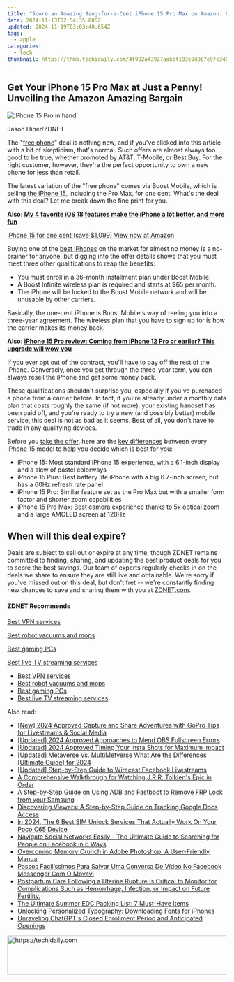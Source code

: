 ```yaml
---
title: "Score an Amazing Bang-for-a-Cent iPhone 15 Pro Max on Amazon: Exclusive Details Inside | Tech Bargains Uncovered"
date: 2024-11-13T02:54:35.805Z
updated: 2024-11-19T03:03:40.654Z
tags:
  - apple
categories:
  - tech
thumbnail: https://thmb.techidaily.com/4f902a43927aa6bf193e9d8b7e9fe3404a519e31c80aea16a8f7ebda50148e4a.jpg
---
```


## Get Your iPhone 15 Pro Max at Just a Penny! Unveiling the Amazon Amazing Bargain

![iPhone 15 Pro in hand](https://www.zdnet.com/a/img/resize/00c8ca63cca870f1bf03e388fe1fa1f82bf4b55e/2024/07/29/22839969-5de4-4f2f-ba2b-342d180fcd54/iphone-15-pro-ios18-1-ny.jpg?auto=webp&precrop=1772,996,x129,y156&width=1280)

Jason Hiner/ZDNET

The "[free phone](https://www.zdnet.com/article/how-good-is-that-smartphone-deal-use-this-free-spreadsheet-to-do-the-math/)" deal is nothing new, and if you've clicked into this article with a bit of skepticism, that's normal. Such offers are almost always too good to be true, whether promoted by AT&T, T-Mobile, or Best Buy. For the right customer, however, they're the perfect opportunity to own a new phone for less than retail.

The latest variation of the "free phone" comes via Boost Mobile, which is selling [the iPhone 15](https://buy.geni.us/Proxy.ashx?TSID=368250&GR%5FURL=https%3A%2F%2Fwww.amazon.com%2FApple-iPhone-Pro-Max-trade%2Fdp%2FB0CHBQTL9Z%2F%3Ftag%3Dzd-buy-button-20%26ascsubtag%3D%5F%5FCOM%5FCLICK%5FID%5F%5F%7C8cc0bddd-9365-4827-831f-158793586a6f%7Cdtp&dtb=1), including the Pro Max, for one cent. What's the deal with this deal? Let me break down the fine print for you.

**Also: [My 4 favorite iOS 18 features make the iPhone a lot better, and more fun](https://www.zdnet.com/article/my-4-favorite-ios-18-features/)**

[iPhone 15 for one cent (save $1,099) View now at Amazon](https://buy.geni.us/Proxy.ashx?TSID=368250&GR%5FURL=https%3A%2F%2Fwww.amazon.com%2FApple-iPhone-Pro-Max-trade%2Fdp%2FB0CHBQTL9Z%2F%3Ftag%3Dzd-buy-button-20%26ascsubtag%3D%5F%5FCOM%5FCLICK%5FID%5F%5F%7C8cc0bddd-9365-4827-831f-158793586a6f%7Cdtp&dtb=1)

Buying one of the [best iPhones](https://www.zdnet.com/article/best-iphone/) on the market for almost no money is a no-brainer for anyone, but digging into the offer details shows that you must meet three other qualifications to reap the benefits:

* You must enroll in a 36-month installment plan under Boost Mobile.
* A Boost Infinite wireless plan is required and starts at $65 per month.
* The iPhone will be locked to the Boost Mobile network and will be unusable by other carriers.

Basically, the one-cent iPhone is Boost Mobile's way of reeling you into a three-year agreement. The wireless plan that you have to sign up for is how the carrier makes its money back. 

**Also: [iPhone 15 Pro review: Coming from iPhone 12 Pro or earlier? This upgrade will wow you](https://www.zdnet.com/article/iphone-15-pro-review/)**

If you ever opt out of the contract, you'll have to pay off the rest of the iPhone. Conversely, once you get through the three-year term, you can always resell the iPhone and get some money back.

These qualifications shouldn't surprise you, especially if you've purchased a phone from a carrier before. In fact, if you're already under a monthly data plan that costs roughly the same (if not more), your existing handset has been paid off, and you're ready to try a new (and possibly better) mobile service, this deal is not as bad as it seems. Best of all, you don't have to trade in any qualifying devices.

Before you [take the offer,](https://buy.geni.us/Proxy.ashx?TSID=368250&GR%5FURL=https%3A%2F%2Fwww.amazon.com%2FApple-iPhone-Pro-Max-trade%2Fdp%2FB0CHBQTL9Z%2F%3Ftag%3Dzd-buy-button-20%26ascsubtag%3D%5F%5FCOM%5FCLICK%5FID%5F%5F%7C8cc0bddd-9365-4827-831f-158793586a6f%7Cdtp&dtb=1) here are the [key differences](https://www.zdnet.com/article/which-iphone-15-model-should-you-buy-comparing-regular-plus-pro-and-pro-max/) between every iPhone 15 model to help you decide which is best for you:

* iPhone 15: Most standard iPhone 15 experience, with a 6.1-inch display and a slew of pastel colorways
* iPhone 15 Plus: Best battery life iPhone with a big 6.7-inch screen, but has a 60Hz refresh rate panel
* iPhone 15 Pro: Similar feature set as the Pro Max but with a smaller form factor and shorter zoom capabilities
* iPhone 15 Pro Max: Best camera experience thanks to 5x optical zoom and a large AMOLED screen at 120Hz

## When will this deal expire?

Deals are subject to sell out or expire at any time, though ZDNET remains committed to finding, sharing, and updating the best product deals for you to score the best savings. Our team of experts regularly checks in on the deals we share to ensure they are still live and obtainable. We're sorry if you've missed out on this deal, but don't fret -- we're constantly finding new chances to save and sharing them with you at [ZDNET.com](https://www.zdnet.com/). 

#### **ZDNET** Recommends

[Best VPN services](https://www.zdnet.com/article/best-vpn/ "Best VPN services")

[Best robot vacuums and mops](https://www.zdnet.com/article/best-robot-vacuum-mop/ "Best robot vacuums and mops")

[Best gaming PCs](https://www.zdnet.com/article/best-gaming-pc/ "Best gaming PCs")

[Best live TV streaming services](https://www.zdnet.com/article/best-live-tv-streaming-service/ "Best live TV streaming services")

* [Best VPN services](https://www.zdnet.com/article/best-vpn/ "Best VPN services")
* [Best robot vacuums and mops](https://www.zdnet.com/article/best-robot-vacuum-mop/ "Best robot vacuums and mops")
* [Best gaming PCs](https://www.zdnet.com/article/best-gaming-pc/ "Best gaming PCs")
* [Best live TV streaming services](https://www.zdnet.com/article/best-live-tv-streaming-service/ "Best live TV streaming services")

<ins class="adsbygoogle"
     style="display:block"
     data-ad-format="autorelaxed"
     data-ad-client="ca-pub-7571918770474297"
     data-ad-slot="1223367746"></ins>

<ins class="adsbygoogle"
     style="display:block"
     data-ad-client="ca-pub-7571918770474297"
     data-ad-slot="8358498916"
     data-ad-format="auto"
     data-full-width-responsive="true"></ins>

<span class="atpl-alsoreadstyle">Also read:</span>
<div><ul>
<li><a href="https://facebook-video-recording.techidaily.com/new-2024-approved-capture-and-share-adventures-with-gopro-tips-for-livestreams-and-social-media/"><u>[New] 2024 Approved Capture and Share Adventures with GoPro Tips for Livestreams & Social Media</u></a></li>
<li><a href="https://video-screen-grab.techidaily.com/updated-2024-approved-approaches-to-mend-obs-fullscreen-errors/"><u>[Updated] 2024 Approved Approaches to Mend OBS Fullscreen Errors</u></a></li>
<li><a href="https://instagram-video-recordings.techidaily.com/updated-2024-approved-timing-your-insta-shots-for-maximum-impact/"><u>[Updated] 2024 Approved Timing Your Insta Shots for Maximum Impact</u></a></li>
<li><a href="https://fox-info.techidaily.com/updated-metaverse-vs-multimetverse-what-are-the-differences-ultimate-guide-for-2024/"><u>[Updated] Metaverse Vs. MultiMetverse What Are the Differences [Ultimate Guide] for 2024</u></a></li>
<li><a href="https://facebook-clips.techidaily.com/updated-step-by-step-guide-to-wirecast-facebook-livestreams/"><u>[Updated] Step-by-Step Guide to Wirecast Facebook Livestreams</u></a></li>
<li><a href="https://techtrends.techidaily.com/a-comprehensive-walkthrough-for-watching-jrr-tolkiens-epic-in-order/"><u>A Comprehensive Walkthrough for Watching J.R.R. Tolkien's Epic in Order</u></a></li>
<li><a href="https://android-frp.techidaily.com/a-step-by-step-guide-on-using-adb-and-fastboot-to-remove-frp-lock-from-your-samsung-by-drfone-android/"><u>A Step-by-Step Guide on Using ADB and Fastboot to Remove FRP Lock from your Samsung</u></a></li>
<li><a href="https://techtrends.techidaily.com/discovering-viewers-a-step-by-step-guide-on-tracking-google-docs-access/"><u>Discovering Viewers: A Step-by-Step Guide on Tracking Google Docs Access</u></a></li>
<li><a href="https://sim-unlock.techidaily.com/in-2024-the-6-best-sim-unlock-services-that-actually-work-on-your-poco-c65-device-by-drfone-android/"><u>In 2024, The 6 Best SIM Unlock Services That Actually Work On Your Poco C65 Device</u></a></li>
<li><a href="https://techtrends.techidaily.com/navigate-social-networks-easily-the-ultimate-guide-to-searching-for-people-on-facebook-in-6-ways/"><u>Navigate Social Networks Easily - The Ultimate Guide to Searching for People on Facebook in 6 Ways</u></a></li>
<li><a href="https://techtrends.techidaily.com/overcoming-memory-crunch-in-adobe-photoshop-a-user-friendly-manual/"><u>Overcoming Memory Crunch in Adobe Photoshop: A User-Friendly Manual</u></a></li>
<li><a href="https://some-approaches.techidaily.com/passos-facilissimos-para-salvar-uma-conversa-de-video-no-facebook-messenger-com-o-movavi/"><u>Passos Facilíssimos Para Salvar Uma Conversa De Vídeo No Facebook Messenger Com O Movavi</u></a></li>
<li><a href="https://techtrends.techidaily.com/postpartum-care-following-a-uterine-rupture-is-critical-to-monitor-for-complications-such-as-hemorrhage-infection-or-impact-on-future-fertility/"><u>Postpartum Care Following a Uterine Rupture Is Critical to Monitor for Complications Such as Hemorrhage, Infection, or Impact on Future Fertility.</u></a></li>
<li><a href="https://techtrends.techidaily.com/the-ultimate-summer-edc-packing-list-7-must-have-items/"><u>The Ultimate Summer EDC Packing List: 7 Must-Have Items</u></a></li>
<li><a href="https://techtrends.techidaily.com/unlocking-personalized-typography-downloading-fonts-for-iphones/"><u>Unlocking Personalized Typography: Downloading Fonts for iPhones</u></a></li>
<li><a href="https://tech-haven.techidaily.com/unraveling-chatgpts-closed-enrollment-period-and-anticipated-openings/"><u>Unraveling ChatGPT's Closed Enrollment Period and Anticipated Openings</u></a></li>
</ul></div>

<!-- affiliate ads begin -->
<a href="https://review-au.sjv.io/c/5597632/2098702/14409" target="_top" id="2098702">
  <img src="//a.impactradius-go.com/display-ad/14409-2098702" border="0" alt="https://techidaily.com" width="728" height="90"/>
</a>
<img height="0" width="0" src="https://review-au.sjv.io/i/5597632/2098702/14409" style="position:absolute;visibility:hidden;" border="0" />
<!-- affiliate ads end -->

